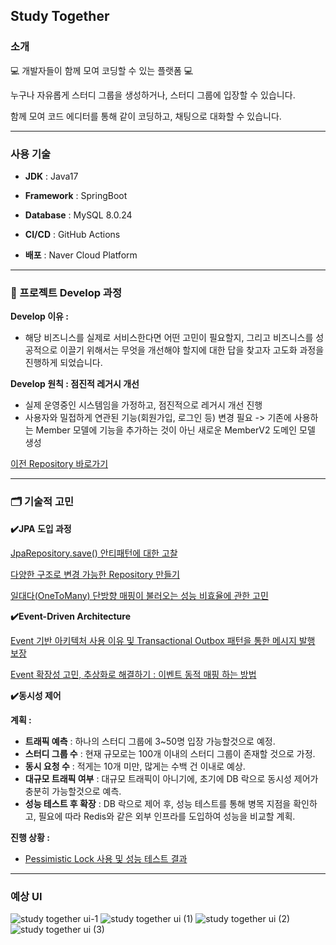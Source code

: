 ## Study Together

### 소개

💻 개발자들이 함께 모여 코딩할 수 있는 플랫폼 💻

누구나 자유롭게 스터디 그룹을 생성하거나, 스터디 그룹에 입장할 수 있습니다.

함께 모여 코드 에디터를 통해 같이 코딩하고, 채팅으로 대화할 수 있습니다.

---
### 사용 기술
- **JDK** : Java17

- **Framework** : SpringBoot
  
- **Database** : MySQL 8.0.24
  
- **CI/CD** : GitHub Actions
  
- **배포** : Naver Cloud Platform

---

### 🚀 프로젝트 Develop 과정

**Develop 이유 :** 
- 해당 비즈니스를 실제로 서비스한다면 어떤 고민이 필요할지, 그리고 비즈니스를 성공적으로 이끌기 위해서는 무엇을 개선해야 할지에 대한 답을 찾고자 고도화 과정을 진행하게 되었습니다.

**Develop 원칙 : 점진적 레거시 개선**
- 실제 운영중인 시스템임을 가정하고, 점진적으로 레거시 개선 진행
- 사용자와 밀접하게 연관된 기능(회원가입, 로그인 등) 변경 필요 -> 기존에 사용하는 Member 모델에 기능을 추가하는 것이 아닌 새로운 MemberV2 도메인 모델 생성
  
[이전 Repository 바로가기](https://github.com/f-lab-edu/study-together)




---

### 🗂️ 기술적 고민

**✔️JPA 도입 과정**

[JpaRepository.save() 안티패턴에 대한 고찰](https://dev-wooni.tistory.com/9)

[다양한 구조로 변경 가능한 Repository 만들기](https://dev-wooni.tistory.com/11)

[일대다(OneToMany) 단방향 매핑이 불러오는 성능 비효율에 관한 고민](https://dev-wooni.tistory.com/12)


**✔️Event-Driven Architecture**

[Event 기반 아키텍처 사용 이유 및 Transactional Outbox 패턴을 통한 메시지 발행 보장](https://dev-wooni.tistory.com/13)

[Event 확장성 고민, 추상화로 해결하기 : 이벤트 동적 매핑 하는 방법](https://dev-wooni.tistory.com/14)


**✔️동시성 제어**

**계획 :** 
- **트래픽 예측** : 하나의 스터디 그룹에 3~50명 입장 가능할것으로 예정.
- **스터디 그룹 수** : 현재 규모로는 100개 이내의 스터디 그룹이 존재할 것으로 가정.
- **동시 요청 수** : 적게는 10개 미만, 많게는 수백 건 이내로 예상.
- **대규모 트래픽 여부** : 대규모 트래픽이 아니기에, 초기에 DB 락으로 동시성 제어가 충분히 가능할것으로 예측.
- **성능 테스트 후 확장** : DB 락으로 제어 후, 성능 테스트를 통해 병목 지점을 확인하고, 필요에 따라 Redis와 같은 외부 인프라를 도입하여 성능을 비교할 계획.

**진행 상황 :**
- [Pessimistic Lock 사용 및 성능 테스트 결과](https://github.com/wooni97/StudyTogether/pull/18)

---
### 예상 UI
![study together ui-1](https://github.com/user-attachments/assets/20e21201-660a-4f27-8969-4fe769f659cf)
![study together ui (1)](https://github.com/user-attachments/assets/307e5c05-ee1c-4598-830b-1728b484f22b)
![study together ui (2)](https://github.com/user-attachments/assets/466b91fe-c87c-448c-8397-06ecc53b8046)
![study together ui (3)](https://github.com/user-attachments/assets/1d0ea8ef-7c86-4432-bfef-857fb13f5a00)

